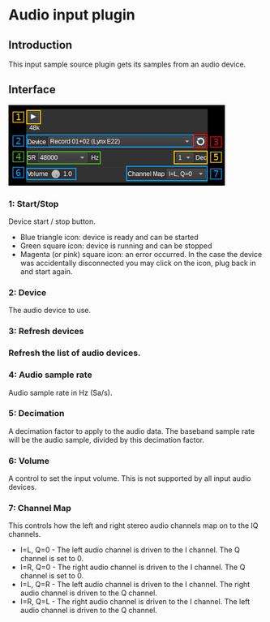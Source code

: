 <h1>Audio input plugin</h1>

<h2>Introduction</h2>

This input sample source plugin gets its samples from an audio device.

<h2>Interface</h2>

![Audio input plugin GUI](../../../doc/img/AudioInput_plugin.png)

<h3>1: Start/Stop</h3>

Device start / stop button.

  - Blue triangle icon: device is ready and can be started
  - Green square icon: device is running and can be stopped
  - Magenta (or pink) square icon: an error occurred. In the case the device was accidentally disconnected you may click on the icon, plug back in and start again.

<h3>2: Device</h3>

The audio device to use.

<h3>3: Refresh devices<h3>

Refresh the list of audio devices.

<h3>4: Audio sample rate</h3>

Audio sample rate in Hz (Sa/s).

<h3>5: Decimation</h3>

A decimation factor to apply to the audio data. The baseband sample rate will be the audio sample, divided by this decimation factor.

<h3>6: Volume</h3>

A control to set the input volume. This is not supported by all input audio devices.

<h3>7: Channel Map</h3>

This controls how the left and right stereo audio channels map on to the IQ channels.

* I=L, Q=0 - The left audio channel is driven to the I channel. The Q channel is set to 0.
* I=R, Q=0 - The right audio channel is driven to the I channel. The Q channel is set to 0.
* I=L, Q=R - The left audio channel is driven to the I channel. The right audio channel is driven to the Q channel.
* I=R, Q=L - The right audio channel is driven to the I channel. The left audio channel is driven to the Q channel.

